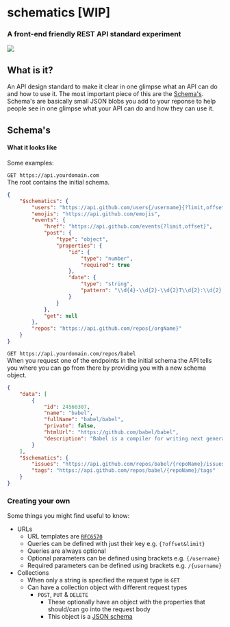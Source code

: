 # schematics [WIP]
### A front-end friendly REST API standard experiment

![](http://data.whicdn.com/images/72152445/large.gif)

## What is it?
An API design standard to make it clear in one glimpse what an API can do and how to use it. The most important piece of this are the [Schema's](#schemas). Schema's are basically small JSON blobs you add to your reponse to help people see in one glimpse what your API can do and how they can use it.

## Schema's

#### What it looks like
Some examples:

`GET https://api.yourdomain.com`<br>
The root contains the initial schema.
```json
{
    "$schematics": {
        "users": "https://api.github.com/users{/username}{?limit,offset}",
        "emojis": "https://api.github.com/emojis",
        "events": {
            "href": "https://api.github.com/events{?limit,offset}",
            "post": {
                "type": "object",
                "properties": {
                    "id": {
                        "type": "number",
                        "required": true
                    },
                    "date": {
                        "type": "string",
                        "pattern": "\\d{4}-\\d{2}-\\d{2}T\\d{2}:\\d{2}:\\d{2}(.[^Z]+)?Z"
                    }
                }
            },
            "get": null
        },
        "repos": "https://api.github.com/repos{/orgName}"
    }
}
```

`GET https://api.yourdomain.com/repos/babel`<br>
When you request one of the endpoints in the initial schema the API tells you where you can go from there by
providing you with a new schema object.
```json
{
    "data": [
        {
            "id": 24560307,
            "name": "babel",
            "fullName": "babel/babel",
            "private": false,
            "htmlUrl": "https://github.com/babel/babel",
            "description": "Babel is a compiler for writing next generation JavaScript."
        }
    ],
    "$schematics": {
        "issues": "https://api.github.com/repos/babel/{repoName}/issues{/id}",
        "tags": "https://api.github.com/repos/babel/{repoName}/tags"
    }
}
```

### Creating your own
Some things you might find useful to know:

* URLs
    * URL templates are [`RFC6570`](https://help.apiary.io/api_101/uri-templates/)
    * Queries can be defined with just their key e.g. `{?offset&limit}`
    * Queries are always optional
    * Optional parameters can be defined using brackets e.g. `{/username}`
    * Required parameters can be defined using brackets e.g. `/{username}`
* Collections
    * When only a string is specified the request type is `GET`
    * Can have a collection object with different request types
        * `POST`, `PUT` & `DELETE`
            * These optionally have an object with the properties that should/can go into the request body
            * This object is a [JSON schema](http://json-schema.org/)
